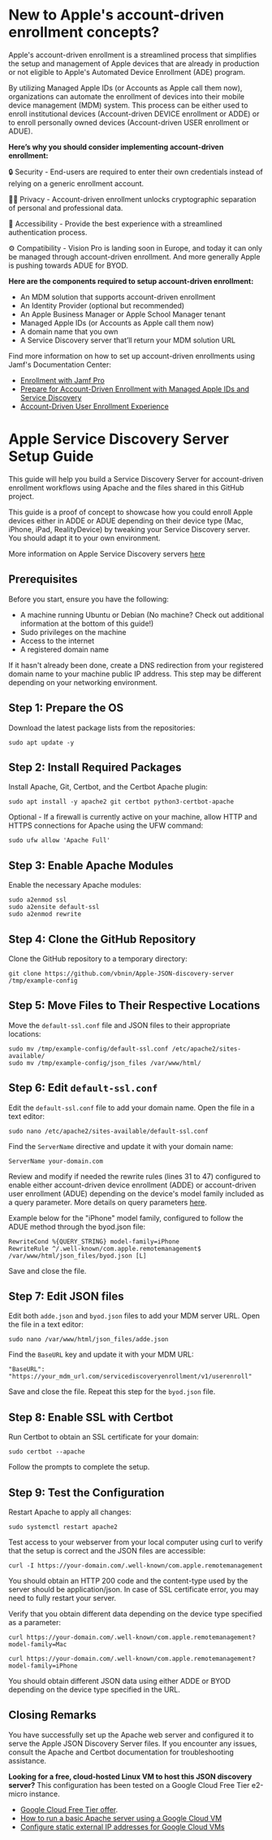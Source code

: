 # New to Apple's account-driven enrollment concepts?

Apple's account-driven enrollment is a streamlined process that simplifies the setup and management of Apple devices that are already in production or not eligible to Apple's Automated Device Enrollment (ADE) program. 

By utilizing Managed Apple IDs (or Accounts as Apple call them now), organizations can automate the enrollment of devices into their mobile device management (MDM) system. This process can be either used to enroll institutional devices (Account-driven DEVICE enrollment or ADDE) or to enroll personally owned devices (Account-driven USER enrollment or ADUE). 


**Here’s why you should consider implementing account-driven enrollment:**

 🔒 Security - End-users are required to enter their own credentials instead of relying on a generic enrollment account.
 
 😶‍🌫️ Privacy - Account-driven enrollment unlocks cryptographic separation of personal and professional data.
 
 🚀 Accessibility - Provide the best experience with a streamlined authentication process.
 
 ⚙️ Compatibility - Vision Pro is landing soon in Europe, and today it can only be managed through account-driven enrollment. And more generally Apple is pushing towards ADUE for BYOD.
 

**Here are the components required to setup account-driven enrollment:**

 - An MDM solution that supports account-driven enrollment
 - An Identity Provider (optional but recommended)
 - An Apple Business Manager or Apple School Manager tenant
 - Managed Apple IDs (or Accounts as Apple call them now)
 - A domain name that you own
 - A Service Discovery server that’ll return your MDM solution URL

Find more information on how to set up account-driven enrollments using Jamf's Documentation Center:

 - [Enrollment with Jamf Pro](https://learn.jamf.com/en-US/bundle/jamf-pro-documentation-current/page/Enrollment_into_Jamf_MDM.html)
 - [Prepare for Account-Driven Enrollment with Managed Apple IDs and Service Discovery](https://learn.jamf.com/en-US/bundle/technical-articles/page/Prepare_for_Account-Driven_Enrollment_with_Managed_Apple_IDs_and_Service_Discovery.html)
 - [Account-Driven User Enrollment Experience](https://learn.jamf.com/en-US/bundle/jamf-pro-documentation-current/page/Account-Driven_User_Enrollment_Experience_for_Personally_Owned_Mobile_Devices.html)

# Apple Service Discovery Server Setup Guide

This guide will help you build a Service Discovery Server for account-driven enrollment workflows using Apache and the files shared in this GitHub project.

This guide is a proof of concept to showcase how you could enroll Apple devices either in ADDE or ADUE depending on their device type (Mac, iPhone, iPad, RealityDevice) by tweaking your Service Discovery server. You should adapt it to your own environment.

More information on Apple Service Discovery servers [here](https://developer.apple.com/documentation/devicemanagement/discover_authentication_servers)

## Prerequisites

Before you start, ensure you have the following:

- A machine running Ubuntu or Debian (No machine? Check out additional information at the bottom of this guide!)
- Sudo privileges on the machine
- Access to the internet
- A registered domain name

If it hasn't already been done, create a DNS redirection from your registered domain name to your machine public IP address. This step may be different depending on your networking environment.



## Step 1: Prepare the OS

Download the latest package lists from the repositories:

```
sudo apt update -y
```


## Step 2: Install Required Packages

Install Apache, Git, Certbot, and the Certbot Apache plugin:

```
sudo apt install -y apache2 git certbot python3-certbot-apache
```

Optional - If a firewall is currently active on your machine, allow HTTP and HTTPS connections for Apache using the UFW command:

```
sudo ufw allow 'Apache Full'
```


## Step 3: Enable Apache Modules

Enable the necessary Apache modules:

```
sudo a2enmod ssl
sudo a2ensite default-ssl
sudo a2enmod rewrite
```


## Step 4: Clone the GitHub Repository

Clone the GitHub repository to a temporary directory:

```
git clone https://github.com/vbnin/Apple-JSON-discovery-server /tmp/example-config
```


## Step 5: Move Files to Their Respective Locations

Move the `default-ssl.conf` file and JSON files to their appropriate locations:

```
sudo mv /tmp/example-config/default-ssl.conf /etc/apache2/sites-available/
sudo mv /tmp/example-config/json_files /var/www/html/
```


## Step 6: Edit `default-ssl.conf`

Edit the `default-ssl.conf` file to add your domain name. Open the file in a text editor:

```
sudo nano /etc/apache2/sites-available/default-ssl.conf
```

Find the `ServerName` directive and update it with your domain name:

```
ServerName your-domain.com
```

Review and modify if needed the rewrite rules (lines 31 to 47) configured to enable either account-driven device enrollment (ADDE) or account-driven user enrollment (ADUE) depending on the device's model family included as a query parameter. More details on query parameters [here](https://developer.apple.com/documentation/devicemanagement/discover_authentication_servers).

Example below for the "iPhone" model family, configured to follow the ADUE method through the byod.json file:

```
RewriteCond %{QUERY_STRING} model-family=iPhone
RewriteRule ^/.well-known/com.apple.remotemanagement$ /var/www/html/json_files/byod.json [L]
```

Save and close the file.


## Step 7: Edit JSON files

Edit both `adde.json` and `byod.json` files to add your MDM server URL. Open the file in a text editor:

```
sudo nano /var/www/html/json_files/adde.json
```

Find the `BaseURL` key and update it with your MDM URL:

```
"BaseURL": "https://your_mdm_url.com/servicediscoveryenrollment/v1/userenroll"
```

Save and close the file. Repeat this step for the `byod.json` file.


## Step 8: Enable SSL with Certbot

Run Certbot to obtain an SSL certificate for your domain:

```
sudo certbot --apache
```

Follow the prompts to complete the setup.


## Step 9: Test the Configuration

Restart Apache to apply all changes:

```
sudo systemctl restart apache2
```

Test access to your webserver from your local computer using curl to verify that the setup is correct and the JSON files are accessible:

```
curl -I https://your-domain.com/.well-known/com.apple.remotemanagement
```

You should obtain an HTTP 200 code and the content-type used by the server should be application/json.
In case of SSL certificate error, you may need to fully restart your server.

Verify that you obtain different data depending on the device type specified as a parameter:

```
curl https://your-domain.com/.well-known/com.apple.remotemanagement?model-family=Mac
```
```
curl https://your-domain.com/.well-known/com.apple.remotemanagement?model-family=iPhone
```

You should obtain different JSON data using either ADDE or BYOD depending on the device type specified in the URL.

## Closing Remarks

You have successfully set up the Apache web server and configured it to serve the Apple JSON Discovery Server files. If you encounter any issues, consult the Apache and Certbot documentation for troubleshooting assistance.

**Looking for a free, cloud-hosted Linux VM to host this JSON discovery server?** This configuration has been tested on a Google Cloud Free Tier e2-micro instance. 

 - [Google Cloud Free Tier offer](https://cloud.google.com/free/docs/free-cloud-features#compute).
 - [How to run a basic Apache server using a Google Cloud VM](https://cloud.google.com/compute/docs/tutorials/basic-webserver-apache)
 - [Configure static external IP addresses for Google Cloud VMs](https://cloud.google.com/compute/docs/ip-addresses/configure-static-external-ip-address#configure)
